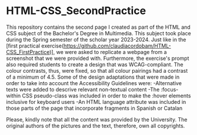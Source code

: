 # HTML-CSS_SecondPractice
This repository contains the second page I created as part of the HTML and CSS subject of the Bachelor's Degree in Multimedia.
This subject took place during the Spring semester of the scholar year 2023-2024.
Just like in the [first practical exercise(https://github.com/claudiacordobam/HTML-CSS_FirstPractice)], we were asked to replicate a webpage from a screenshot that we were provided with. Furthermore, the exercise's prompt also
required students to create a design that was WCAG-compliant. The colour contrasts, thus, were fixed, so that all colour pairings had a contrast of a minimum of 4.5. Some of the design adaptations that were made in order to take into
account the Accessibility Guidelines were:
-Alternative texts were added to descrive relevant non-textual content
-The :focus-within CSS pseudo-class was included in order to make the :hover elements inclusive for keyboard users
-An HTML language attribute was included in those parts of the page that incorporate fragments in Spanish or Catalan

Please, kindly note that all the content was provided by the University. The original authors of the pictures and the text, therefore, own all copyrights.

